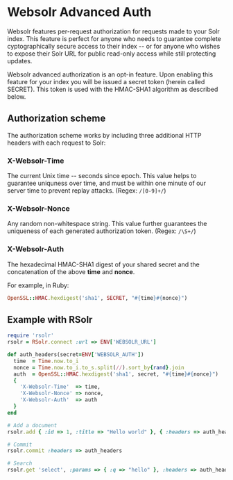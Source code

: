 # Websolr Advanced Auth

Websolr features per-request authorization for requests made to your Solr
index.  This feature is perfect for anyone who needs to guarantee complete
cyptographically secure access to their index -- or for anyone who wishes to
expose their Solr URL for public read-only access while still protecting
updates.

Websolr advanced authorization is an opt-in feature. Upon enabling this feature
for your index you will be issued a secret token (herein called SECRET). This
token is used with the HMAC-SHA1 algorithm as described below.

## Authorization scheme

The authorization scheme works by including three additional HTTP headers with
each request to Solr:

### X-Websolr-Time

The current Unix time -- seconds since epoch. This value helps to guarantee
uniquness over time, and must be within one minute of our server time to prevent
replay attacks.  (Regex: `/[0-9]+/`)

### X-Websolr-Nonce

Any random non-whitespace string. This value further guarantees the uniqueness
of each generated authorization token. (Regex: `/\S+/`)

### X-Websolr-Auth

The hexadecimal HMAC-SHA1 digest of your shared secret and the concatenation of
the above **time** and **nonce**.

For example, in Ruby:

```ruby
OpenSSL::HMAC.hexdigest('sha1', SECRET, "#{time}#{nonce}")
```

## Example with RSolr

```ruby
require 'rsolr'
rsolr = RSolr.connect :url => ENV['WEBSOLR_URL']

def auth_headers(secret=ENV['WEBSOLR_AUTH'])
  time  = Time.now.to_i
  nonce = Time.now.to_i.to_s.split(//).sort_by{rand}.join
  auth  = OpenSSL::HMAC.hexdigest('sha1', secret, "#{time}#{nonce}")
  {
    'X-Websolr-Time'  => time,
    'X-Websolr-Nonce' => nonce,
    'X-Websolr-Auth'  => auth
  }
end

# Add a document
rsolr.add { :id => 1, :title => "Hello world" }, { :headers => auth_headers }

# Commit
rsolr.commit :headers => auth_headers

# Search
rsolr.get 'select', :params => { :q => "hello" }, :headers => auth_headers

```
